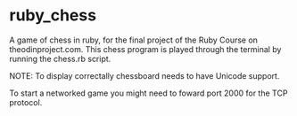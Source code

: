 ruby_chess
==========

A game of chess in ruby, for the final project of the Ruby Course on theodinproject.com. This chess program is played through the terminal by running the chess.rb script. 

NOTE: To display correctally chessboard needs to have Unicode support. 

To start a networked game you might need to foward port 2000 for the TCP protocol.
